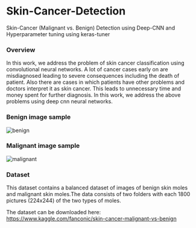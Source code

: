 # Skin-Cancer-Detection
Skin-Cancer (Malignant vs. Benign) Detection using Deep-CNN and Hyperparameter tuning using keras-tuner

### Overview
In this work, we address the problem of skin cancer classification using convolutional neural networks. A lot of cancer cases early on are misdiagnosed leading to severe consequences including the death of patient. Also there are cases in which patients have other problems and doctors interpret it as skin cancer. This leads to unnecessary time and money spent for further diagnosis. In this work, we address the above problems using deep cnn neural networks.

### Benign image sample
![benign](https://user-images.githubusercontent.com/90151852/133253297-59a52eb7-42c4-45bf-9029-27e8213896f1.png)

### Malignant image sample
![malignant](https://user-images.githubusercontent.com/90151852/133253503-5ae2481e-d736-4e95-8044-076ffef61813.png)

### Dataset
This dataset contains a balanced dataset of images of benign skin moles and malignant skin moles.The data consists of two folders with each 1800 pictures (224x244) of the two types of moles.

The dataset can be downloaded here: https://www.kaggle.com/fanconic/skin-cancer-malignant-vs-benign
